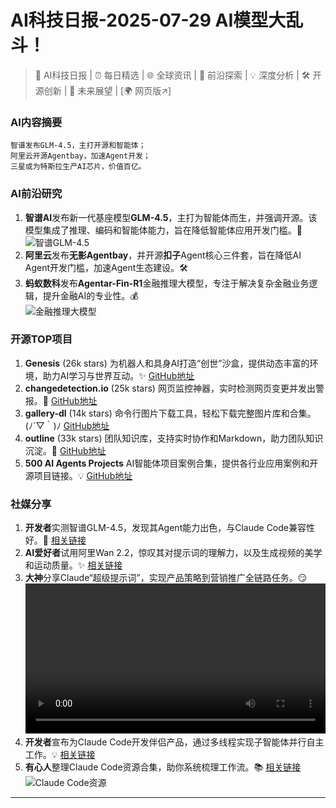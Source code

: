 
# AI科技日报-2025-07-29 AI模型大乱斗！
> 🤖 AI科技日报 | ⏰ 每日精选 | 🌐 全球资讯 | 🔬 前沿探索 | 💡 深度分析 | 🛠️ 开源创新 | 🚀 未来展望 | [🌍 网页版↗️]
### **AI内容摘要**
```
智谱发布GLM-4.5，主打开源和智能体；
阿里云开源Agentbay，加速Agent开发；
三星或为特斯拉生产AI芯片，价值百亿。
```
### AI前沿研究
1.  **智谱AI**发布新一代基座模型**GLM-4.5**，主打为智能体而生，并强调开源。该模型集成了推理、编码和智能体能力，旨在降低智能体应用开发门槛。🚀<br/>![智谱GLM-4.5](https://imgslim.geekpark.net/uploads/image/file/48/85/4885a78a06cb14836eae626d64b4f8e6.png)
2.  **阿里云**发布**无影Agentbay**，并开源**扣子**Agent核心三件套，旨在降低AI Agent开发门槛，加速Agent生态建设。🛠️
3.  **蚂蚁数科**发布**Agentar-Fin-R1**金融推理大模型，专注于解决复杂金融业务逻辑，提升金融AI的专业性。💰<br/>![金融推理大模型](https://cdn.jsdmirror.com/gh/justlovemaki/imagehub@main/images/2025/07/news_01k18y2d9hejk80tkyha29n2yd.avif)
### 开源TOP项目
1.  **Genesis** (26k stars) 为机器人和具身AI打造“创世”沙盒，提供动态丰富的环境，助力AI学习与世界互动。✨ [GitHub地址](https://github.com/Genesis-Embodied-AI/Genesis)
2.  **changedetection.io** (25k stars) 网页监控神器，实时检测网页变更并发出警报。👀 [GitHub地址](https://github.com/dgtlmoon/changedetection.io)
3.  **gallery-dl** (14k stars) 命令行图片下载工具，轻松下载完整图片库和合集。 (ﾉ´▽｀)ﾉ [GitHub地址](https://github.com/mikf/gallery-dl)
4.  **outline** (33k stars) 团队知识库，支持实时协作和Markdown，助力团队知识沉淀。🚀 [GitHub地址](https://github.com/outline/outline)
5.  **500 AI Agents Projects**  AI智能体项目案例合集，提供各行业应用案例和开源项目链接。💡 [GitHub地址](https://github.com/ashishpatel26/500-AI-Agents-Projects)
### 社媒分享
1.  **开发者**实测智谱GLM-4.5，发现其Agent能力出色，与Claude Code兼容性好。🚀 [相关链接](https://x.com/dotey/status/1949841254868496887)
2.  **AI爱好者**试用阿里Wan 2.2，惊叹其对提示词的理解力，以及生成视频的美学和运动质量。✨ [相关链接](https://x.com/op7418/status/1949831628244525088)
3.  **大神**分享Claude“超级提示词”，实现产品策略到营销推广全链路任务。😏<br/> <video src="https://cdn.jsdmirror.com/gh/justlovemaki/imagehub@main/images/2025/07/news_01k18y2ye1fwsrkwqs9rnzm7zz.mp4" controls="controls" width="100%"></video>
4.  **开发者**宣布为Claude Code开发伴侣产品，通过多线程实现子智能体并行自主工作。💡 [相关链接](https://www.reddit.com/r/artificial/comments/1mb3zy1/claude_code_x_multithreading/)
5.  **有心人**整理Claude Code资源合集，助你系统梳理工作流。📚 [相关链接](https://x.com/shao__meng/status/1949623819645378959)<br/>![Claude Code资源](https://cdn.jsdmirror.com/gh/justlovemaki/imagehub@main/images/2025/07/news_01k18y335gezst3ysfye2pp6pq.avif)
---